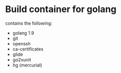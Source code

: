 # Build container for golang


contains the following:
- golang 1.9
- git
- openssh
- ca-certificates
- glide  
- go2xunit
- hg (mercurial)
